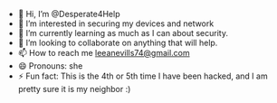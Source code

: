 - 👋 Hi, I’m @Desperate4Help
- 👀 I’m interested in securing my devices and network
- 🌱 I’m currently learning as much as I can about security.
- 💞️ I’m looking to collaborate on anything that will help.
- 📫 How to reach me leeanevills74@gmail.com 
- 😄 Pronouns: she
- ⚡ Fun fact: This is the 4th or 5th time I have been hacked, and I am pretty sure it is my neighbor :)

<!---
Desperate4Help/Desperate4Help is a ✨ special ✨ repository because its `README.md` (this file) appears on your GitHub profile.
You can click the Preview link to take a look at your changes.
--->
